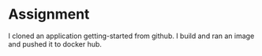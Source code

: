 # Assignment
I cloned an application getting-started from github. 
I build and ran an image and pushed it to docker hub.
